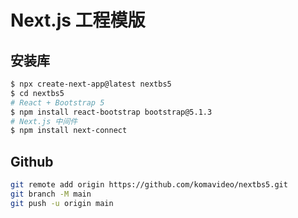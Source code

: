 Next.js 工程模版
=================

## 安装库

```bash
$ npx create-next-app@latest nextbs5
$ cd nextbs5
# React + Bootstrap 5
$ npm install react-bootstrap bootstrap@5.1.3
# Next.js 中间件
$ npm install next-connect
```

## Github

```bash
git remote add origin https://github.com/komavideo/nextbs5.git
git branch -M main
git push -u origin main
```

